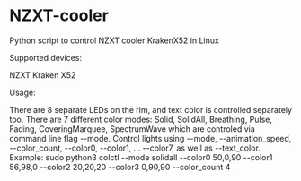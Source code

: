 # NZXT-cooler
Python script to control NZXT cooler KrakenX52 in Linux

Supported devices:

 NZXT Kraken X52
 
Usage:

There are 8 separate LEDs on the rim, and text color is controlled separately too. There are 7 different color modes:
Solid, SolidAll, Breathing, Pulse, Fading, CoveringMarquee, SpectrumWave which are controled via command line flag --mode.
Control lights using --mode, --animation_speed, --color_count, --color0, --color1, ... --color7, as well as --text_color.
 Example:
 sudo python3 colctl --mode solidall --color0 50,0,90 --color1 56,98,0 --color2 20,20,20 --color3 0,90,90 --color_count 4
